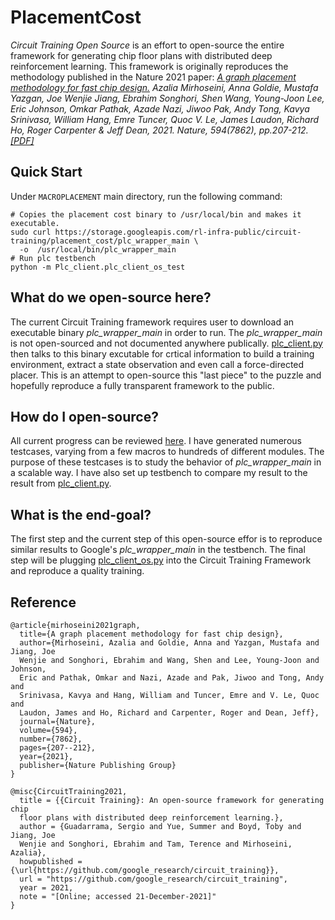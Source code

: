 # PlacementCost
*Circuit Training Open Source* is an effort to open-source the entire framework for generating chip floor plans
with distributed deep reinforcement learning. This framework is originally reproduces the
methodology published in the Nature 2021 paper:
*[A graph placement methodology for fast chip design.](https://www.nature.com/articles/s41586-021-03544-w)
Azalia Mirhoseini, Anna Goldie, Mustafa Yazgan, Joe Wenjie Jiang, Ebrahim
Songhori, Shen Wang, Young-Joon Lee, Eric Johnson, Omkar Pathak, Azade Nazi,
Jiwoo Pak, Andy Tong, Kavya Srinivasa, William Hang, Emre Tuncer, Quoc V. Le,
James Laudon, Richard Ho, Roger Carpenter & Jeff Dean, 2021. Nature, 594(7862),
pp.207-212.
[[PDF]](https://www.nature.com/articles/s41586-021-03544-w.epdf?sharing_token=tYaxh2mR5EozfsSL0WHZLdRgN0jAjWel9jnR3ZoTv0PW0K0NmVrRsFPaMa9Y5We9O4Hqf_liatg-lvhiVcYpHL_YQpqkurA31sxqtmA-E1yNUWVMMVSBxWSp7ZFFIWawYQYnEXoBE4esRDSWqubhDFWUPyI5wK_5B_YIO-D_kS8%3D)*

## Quick Start
Under `MACROPLACEMENT` main directory, run the following command:
```
# Copies the placement cost binary to /usr/local/bin and makes it executable.
sudo curl https://storage.googleapis.com/rl-infra-public/circuit-training/placement_cost/plc_wrapper_main \
  -o  /usr/local/bin/plc_wrapper_main
# Run plc testbench
python -m Plc_client.plc_client_os_test
```

## What do we open-source here?
The current Circuit Training framework requires user to download an executable binary <em>plc_wrapper_main</em> in order to run. The <em>plc_wrapper_main</em> is not open-sourced and not documented anywhere publically. [plc_client.py](https://github.com/google-research/circuit_training/blob/main/circuit_training/environment/plc_client.py) then talks to this binary excutable for crtical information to build a training environment, extract a state observation and even call a force-directed placer. This is an attempt to open-source this "last piece" to the puzzle and hopefully reproduce a fully transparent framework to the public.

## How do I open-source?

All current progress can be reviewed [here](https://github.com/TILOS-AI-Institute/MacroPlacement/blob/plc_client-open-source/Plc_client/plc_client_os.py). I have generated numerous testcases, varying from a few macros to hundreds of different modules. The purpose of these testcases is to study the behavior of <em>plc_wrapper_main</em> in a scalable way. I have also set up testbench to compare my result to the result from [plc_client.py](https://github.com/google-research/circuit_training/blob/main/circuit_training/environment/plc_client.py).

## What is the end-goal?

The first step and the current step of this open-source effor is to reproduce similar results to Google's <em>plc_wrapper_main</em> in the testbench. The final step will be plugging [plc_client_os.py](https://github.com/TILOS-AI-Institute/MacroPlacement/blob/plc_client-open-source/Plc_client/plc_client_os.py) into the Circuit Training Framework and reproduce a quality training.

## Reference

```
@article{mirhoseini2021graph,
  title={A graph placement methodology for fast chip design},
  author={Mirhoseini, Azalia and Goldie, Anna and Yazgan, Mustafa and Jiang, Joe
  Wenjie and Songhori, Ebrahim and Wang, Shen and Lee, Young-Joon and Johnson,
  Eric and Pathak, Omkar and Nazi, Azade and Pak, Jiwoo and Tong, Andy and
  Srinivasa, Kavya and Hang, William and Tuncer, Emre and V. Le, Quoc and
  Laudon, James and Ho, Richard and Carpenter, Roger and Dean, Jeff},
  journal={Nature},
  volume={594},
  number={7862},
  pages={207--212},
  year={2021},
  publisher={Nature Publishing Group}
}
```

```
@misc{CircuitTraining2021,
  title = {{Circuit Training}: An open-source framework for generating chip
  floor plans with distributed deep reinforcement learning.},
  author = {Guadarrama, Sergio and Yue, Summer and Boyd, Toby and Jiang, Joe
  Wenjie and Songhori, Ebrahim and Tam, Terence and Mirhoseini, Azalia},
  howpublished = {\url{https://github.com/google_research/circuit_training}},
  url = "https://github.com/google_research/circuit_training",
  year = 2021,
  note = "[Online; accessed 21-December-2021]"
}
```
